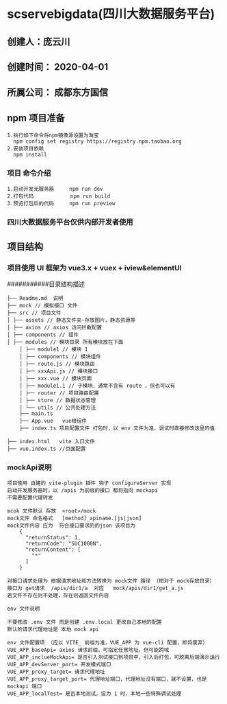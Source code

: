 # scservebigdata(四川大数据服务平台)

## 创建人：庞云川

## 创建时间： 2020-04-01

## 所属公司： 成都东方国信

## npm 项目准备
```text
1.执行如下命令将npm镜像源设置为淘宝
  npm config set registry https://registry.npm.taobao.org
2.安装项目依赖
  npm install  
```


### 项目 命令介绍
```text
1.启动开发无服务器     npm run dev
2.打包代码            npm run build
3.预览打包后的代码     npm run preview
```

### 四川大数据服务平台仅供内部开发者使用

## 项目结构

### 项目使用 UI 框架为 vue3.x + vuex + iview&elementUI

###########目录结构描述
```text
├── Readme.md  说明
├── mock // 模拟接口 文件
├── src // 项目文件
│ ├── assets // 静态文件夹-存放图片，静态资源等
│ ├── axios // axios 访问拦截配置
│ ├── components // 组件
│ ├── modules // 模块目录 所有模块放在下面
    │ ├── module1 // 模块 1
    │ ├── components // 模块组件
    │ ├── route.js // 模块路由
    │ ├── xxxApi.js // 模块接口
    │ ├── xxx.vue // 模块页面
    │ ├── module1.1 // 子模块，通常不含有 route ，但也可以有
    │ ├── router // 项目路由配置
    │ ├── store // 数据状态管理
    │ └── utils // 公共处理方法
    ├── main.ts
    ├── App.vue   vue根组件
    ├── index.ts 项目配置文件 打包时，以 env 文件为准，调试时直接修改这里的值

├── index.html   vite 入口文件 
├── vue.index.ts //页面配置
```


### mockApi说明
````text
项目使用 自建的 vite-plugin 插件 钩子 configureServer 实现
启动开发服务器时，以 /apis 为前缀的接口 都将指向 mockapi 
不需要配置代理转发

mcok 文件默认 存放  <root>/mock 
mock文件 命名格式   [method]_apiname.[js|json]
mock文件内容 应为  符合接口要求的的json 该项目为  
    {
      "returnStatus": 1,  
      "returnCode": "SUC1000N",
      "returnContent": [
        "*"
      ]
    }

对接口请求处理为 根据请求地址和方法转换为 mock文件 路径 （相对于 mock存放目录）
接口为 get请求  /apis/dir1/a  对应   mock/apis/dir1/get_a.js
若文件不存在则不处理，存在则返回文件内容

````

```text
env 文件说明  

不要修改 .env 文件 而是创建 .env.local 更改自己本地的配置
默认的请求代理地址是 本地 mock api

env 文件配置项 （应以 VITE_ 前缀为准，VUE_APP 为 vue-cli 配置，即将废弃）
VUE_APP_baseApi= axios 请求前缀，可指定任意地址，但可能跨域
VUE_APP_inclueMockApi= 是否引入测试接口到项目中，引入后打包，可脱离后端演示运行
VUE_APP_devServer_port= 开发模式端口
VUE_APP_proxy_target= 请求代理地址
VUE_APP_proxy_target_port= 代理地址端口，代理地址没有端口，就不设置，也是 mockapi 端口
VUE_APP_localTest= 是否本地测试，设为 1 时，本地一些特殊调试处理
```

